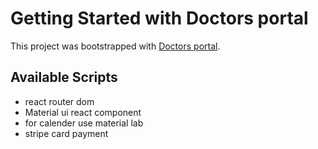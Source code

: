 # Getting Started with Doctors portal

This project was bootstrapped with [Doctors portal](https://simple-firebase-auth-prac.web.app/).

## Available Scripts

- react router dom
- Material ui react component
- for calender use material lab
- stripe card payment